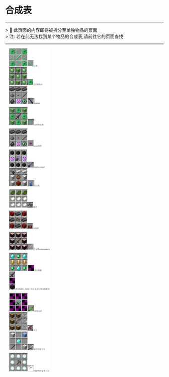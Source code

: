 合成表
=

<!DOCTYPE html>
<html lang="en">
<head>
    <meta charset="UTF-8">
    <meta name="viewport" content="width=device-width, initial-scale=1.0">
    <title>所有合成表</title>
</head>
<body>
    
</body>
</html>
<hr>
> 🔨 此页面的内容即将被拆分至单独物品的页面 <br>
> 注: 若在此无法找到某个物品的合成表,请前往它的页面查找
<br>
<hr>
<img src="../assets/all_recipes.png"> 